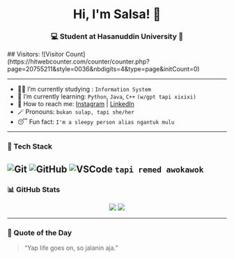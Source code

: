 <h1 align="center">Hi, I'm Salsa! 👋</h1>
<h3 align="center">💻 Student at Hasanuddin University 🏢</h3>
## Visitors:
![Visitor Count](https://hitwebcounter.com/counter/counter.php?page=20755211&style=0036&nbdigits=4&type=page&initCount=0)
                         




---

- 👩‍🎓 I’m currently studying : `Information System` 
- 🌱 I’m currently learning: `Python`, `Java`, `C++` `(w/gpt tapi xixixi)`
- 📱 How to reach me: [Instagram](https://instagram.com/nslsabilaaa_) | [LinkedIn](https://www.linkedin.com/in/nabila-salsabila-964511358?utm_source=share&utm_campaign=share_via&utm_content=profile&utm_medium=android_app)
- 🪄 Pronouns: `bukan sulap, tapi she/her`
- 😴 Fun fact: `I'm a sleepy person alias ngantuk mulu`

---

### 🧰 Tech Stack
![Git](https://img.shields.io/badge/Git-F05032?style=for-the-badge&logo=git&logoColor=white)
![GitHub](https://img.shields.io/badge/GitHub-181717?style=for-the-badge&logo=github&logoColor=white)
![VSCode](https://img.shields.io/badge/VS%20Code-007ACC?style=for-the-badge&logo=visual-studio-code&logoColor=white)
`tapi remed awokawok`
---

### 📊 GitHub Stats
<p align="center">
  <img src="https://github-readme-stats.vercel.app/api?username=nabilasalsabilaa&show_icons=true&theme=radical" />
  <img src="https://github-readme-stats.vercel.app/api/top-langs/?username=nabilasalsabilaa&layout=compact&theme=radical" />
</p>

---

### 🎯 Quote of the Day
> “Yap life goes on, so jalanin aja.” 
